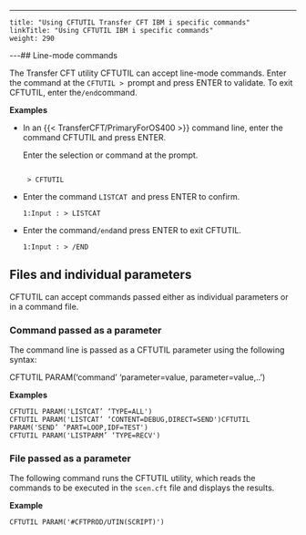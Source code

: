 ---
    title: "Using CFTUTIL Transfer CFT IBM i specific commands"
    linkTitle: "Using CFTUTIL IBM i specific commands"
    weight: 290
---## Line-mode commands

The Transfer CFT utility CFTUTIL can accept line-mode commands. Enter the command at the `CFTUTIL > `prompt and press ENTER to validate. To exit CFTUTIL, enter the` /end `command.

****Examples****

- In an {{< TransferCFT/PrimaryForOS400 >}} command line, enter the command CFTUTIL and press ENTER.

    Enter the selection or command at the prompt.

    ```

     > CFTUTIL
    ```

- Enter the command `LISTCAT `and press ENTER to confirm.
    ```
    1:Input : > LISTCAT
    ```

- Enter the command` /end `and press ENTER to exit CFTUTIL.
    ```
    1:Input : > /END
    ```

## Files and individual parameters

CFTUTIL can accept commands passed either as individual parameters or in a command file.

### Command passed as a parameter

The command line is passed as a CFTUTIL parameter using the following syntax:

CFTUTIL PARAM(‘command’ ‘parameter=value, parameter=value,..’)

******Examples******

```
CFTUTIL PARAM('LISTCAT’ ‘TYPE=ALL')
CFTUTIL PARAM('LISTCAT’ ‘CONTENT=DEBUG,DIRECT=SEND')CFTUTIL PARAM('SEND’ ‘PART=LOOP,IDF=TEST')
CFTUTIL PARAM('LISTPARM’ ‘TYPE=RECV')
```

### File passed as a parameter

The following command runs the CFTUTIL utility, which reads the commands to be executed in the `scen.cft` file and displays the results.

****Example****

```
CFTUTIL PARAM('#CFTPROD/UTIN(SCRIPT)')
```
